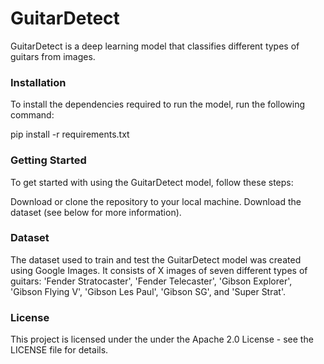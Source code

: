 # GuitarDetect

GuitarDetect is a deep learning model that classifies different types of guitars from images.

### Installation
To install the dependencies required to run the model, run the following command:

pip install -r requirements.txt

### Getting Started
To get started with using the GuitarDetect model, follow these steps:

Download or clone the repository to your local machine.
Download the dataset (see below for more information).


### Dataset
The dataset used to train and test the GuitarDetect model was created using Google Images. It consists of X
images of seven different types of guitars: 'Fender Stratocaster', 'Fender Telecaster', 'Gibson Explorer', 'Gibson Flying V', 'Gibson Les Paul', 'Gibson SG', and 'Super Strat'.

### License
This project is licensed under the under the Apache 2.0 License - see the LICENSE file for details.




